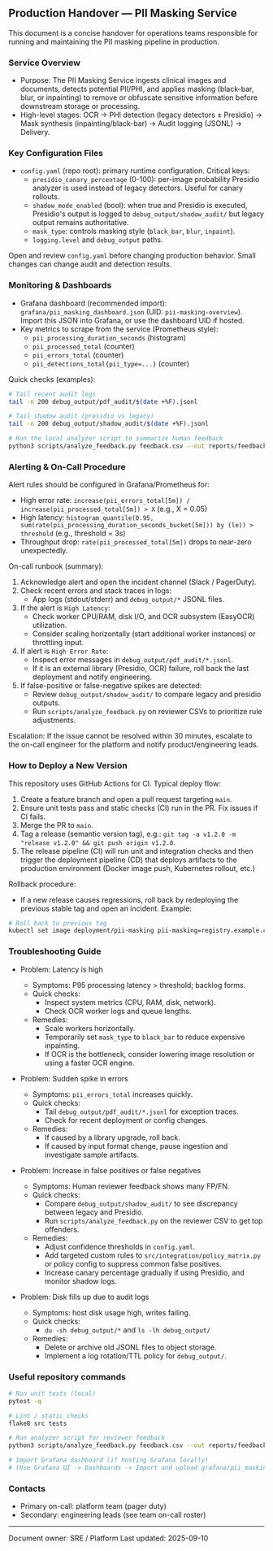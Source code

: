 ## Production Handover — PII Masking Service

This document is a concise handover for operations teams responsible for running and maintaining the PII masking pipeline in production.

### Service Overview
- Purpose: The PII Masking Service ingests clinical images and documents, detects potential PII/PHI, and applies masking (black-bar, blur, or inpainting) to remove or obfuscate sensitive information before downstream storage or processing.
- High-level stages: OCR -> PHI detection (legacy detectors ± Presidio) -> Mask synthesis (inpainting/black-bar) -> Audit logging (JSONL) -> Delivery.

### Key Configuration Files
- `config.yaml` (repo root): primary runtime configuration. Critical keys:
  - `presidio_canary_percentage` (0-100): per-image probability Presidio analyzer is used instead of legacy detectors. Useful for canary rollouts.
  - `shadow_mode_enabled` (bool): when true and Presidio is executed, Presidio's output is logged to `debug_output/shadow_audit/` but legacy output remains authoritative.
  - `mask_type`: controls masking style (`black_bar`, `blur`, `inpaint`).
  - `logging.level` and `debug_output` paths.

Open and review `config.yaml` before changing production behavior. Small changes can change audit and detection results.

### Monitoring & Dashboards
- Grafana dashboard (recommended import): `grafana/pii_masking_dashboard.json` (UID: `pii-masking-overview`). Import this JSON into Grafana, or use the dashboard UID if hosted.
- Key metrics to scrape from the service (Prometheus style):
  - `pii_processing_duration_seconds` (histogram)
  - `pii_processed_total` (counter)
  - `pii_errors_total` (counter)
  - `pii_detections_total{pii_type=...}` (counter)

Quick checks (examples):
```bash
# Tail recent audit logs
tail -n 200 debug_output/pdf_audit/$(date +%F).jsonl

# Tail shadow audit (presidio vs legacy)
tail -n 200 debug_output/shadow_audit/$(date +%F).jsonl

# Run the local analyzer script to summarize human feedback
python3 scripts/analyze_feedback.py feedback.csv --out reports/feedback_summary.json
```

### Alerting & On-Call Procedure
Alert rules should be configured in Grafana/Prometheus for:
- High error rate: `increase(pii_errors_total[5m]) / increase(pii_processed_total[5m]) > X` (e.g., X = 0.05)
- High latency: `histogram_quantile(0.95, sum(rate(pii_processing_duration_seconds_bucket[5m])) by (le)) > threshold` (e.g., threshold = 3s)
- Throughput drop: `rate(pii_processed_total[5m])` drops to near-zero unexpectedly.

On-call runbook (summary):
1. Acknowledge alert and open the incident channel (Slack / PagerDuty).
2. Check recent errors and stack traces in logs:
   - App logs (stdout/stderr) and `debug_output/*` JSONL files.
3. If the alert is `High Latency`:
   - Check worker CPU/RAM, disk I/O, and OCR subsystem (EasyOCR) utilization.
   - Consider scaling horizontally (start additional worker instances) or throttling input.
4. If alert is `High Error Rate`:
   - Inspect error messages in `debug_output/pdf_audit/*.jsonl`.
   - If it is an external library (Presidio, OCR) failure, roll back the last deployment and notify engineering.
5. If false-positive or false-negative spikes are detected:
   - Review `debug_output/shadow_audit/` to compare legacy and presidio outputs.
   - Run `scripts/analyze_feedback.py` on reviewer CSVs to prioritize rule adjustments.

Escalation: If the issue cannot be resolved within 30 minutes, escalate to the on-call engineer for the platform and notify product/engineering leads.

### How to Deploy a New Version
This repository uses GitHub Actions for CI. Typical deploy flow:
1. Create a feature branch and open a pull request targeting `main`.
2. Ensure unit tests pass and static checks (CI) run in the PR. Fix issues if CI fails.
3. Merge the PR to `main`.
4. Tag a release (semantic version tag), e.g.: `git tag -a v1.2.0 -m "release v1.2.0" && git push origin v1.2.0`.
5. The release pipeline (CI) will run unit and integration checks and then trigger the deployment pipeline (CD) that deploys artifacts to the production environment (Docker image push, Kubernetes rollout, etc.)

Rollback procedure:
- If a new release causes regressions, roll back by redeploying the previous stable tag and open an incident. Example:
```bash
# Roll back to previous tag
kubectl set image deployment/pii-masking pii-masking=registry.example.com/pii-masking:v1.1.3
```

### Troubleshooting Guide
- Problem: Latency is high
  - Symptoms: P95 processing latency > threshold; backlog forms.
  - Quick checks:
    - Inspect system metrics (CPU, RAM, disk, network).
    - Check OCR worker logs and queue lengths.
  - Remedies:
    - Scale workers horizontally.
    - Temporarily set `mask_type` to `black_bar` to reduce expensive inpainting.
    - If OCR is the bottleneck, consider lowering image resolution or using a faster OCR engine.

- Problem: Sudden spike in errors
  - Symptoms: `pii_errors_total` increases quickly.
  - Quick checks:
    - Tail `debug_output/pdf_audit/*.jsonl` for exception traces.
    - Check for recent deployment or config changes.
  - Remedies:
    - If caused by a library upgrade, roll back.
    - If caused by input format change, pause ingestion and investigate sample artifacts.

- Problem: Increase in false positives or false negatives
  - Symptoms: Human reviewer feedback shows many FP/FN.
  - Quick checks:
    - Compare `debug_output/shadow_audit/` to see discrepancy between legacy and Presidio.
    - Run `scripts/analyze_feedback.py` on the reviewer CSV to get top offenders.
  - Remedies:
    - Adjust confidence thresholds in `config.yaml`.
    - Add targeted custom rules to `src/integration/policy_matrix.py` or policy config to suppress common false positives.
    - Increase canary percentage gradually if using Presidio, and monitor shadow logs.

- Problem: Disk fills up due to audit logs
  - Symptoms: host disk usage high, writes failing.
  - Quick checks:
    - `du -sh debug_output/*` and `ls -lh debug_output/`
  - Remedies:
    - Delete or archive old JSONL files to object storage.
    - Implement a log rotation/TTL policy for `debug_output/`.

### Useful repository commands
```bash
# Run unit tests (local)
pytest -q

# Lint / static checks
flake8 src tests

# Run analyzer script for reviewer feedback
python3 scripts/analyze_feedback.py feedback.csv --out reports/feedback_summary.json

# Import Grafana dashboard (if hosting Grafana locally)
# (Use Grafana UI -> Dashboards -> Import and upload grafana/pii_masking_dashboard.json)
```

### Contacts
- Primary on-call: platform team (pager duty)
- Secondary: engineering leads (see team on-call roster)

---
Document owner: SRE / Platform
Last updated: 2025-09-10
